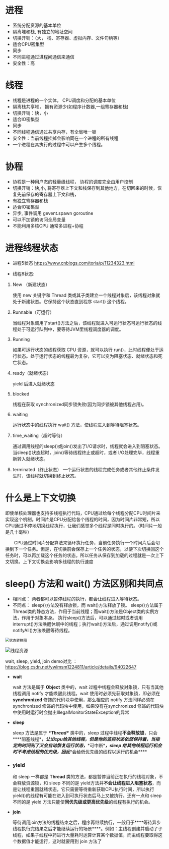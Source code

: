 # 进程

* 系统分配资源的基本单位
* 隔离堆和栈, 有独立的地址空间
* 切换开销：（大， 栈、寄存器、虚拟内存、文件句柄等）
* 适合CPU密集型
* 同步
* 不同进程通过进程间通信来通信
* 安全性：高

# 线程 

* 线程是进程的一个实体， CPU调度和分配的基本单位
* 隔离栈共享堆， 拥有资源少(如程序计数器,一组寄存器和栈)
* 切换开销：快，小
* 适合IO密集型
* 同步
* 不同线程通信通过共享内存，有全局唯一锁
* 安全性：当前线程挂掉会影响同在一个进程的所有线程
* 一个进程在其执行的过程中可以产生多个线程。

# 协程

* 协程是一种用户态的轻量级线程， 协程的调度完全由用户控制
* 切换开销：快,小, 将寄存器上下文和栈保存到其他地方，在切回来的时候，恢复先前保存的寄存器上下文和栈，
* 有独立寄存器和栈
* 适合IO密集型
* 异步, 事件调用  gevent.spawn goroutine
* 可以不加锁的访问全局变量
* 不能利用多核CPU   通常多进程+协程

# 进程线程状态

* 进程5状态
  https://www.cnblogs.com/toria/p/11234323.html

* 线程8状态:

1. New （新建状态）

   使用 new 关键字和 Thread 类或其子类建立一个线程对象后，该线程对象就处于新建状态。它保持这个状态直到程序 start() 这个线程。

2. Runnable（可运行）

   当线程对象调用了start()方法之后，该线程就进入可运行状态可运行状态的线程处于可运行队列中，要等待JVM里线程调度器的调度。

3. Running

   如果可运行状态的线程获取 CPU 资源，就可以执行 run()，此时线程便处于运行状态。处于运行状态的线程最为复杂，它可以变为阻塞状态、就绪状态和死亡状态。

4. ready（就绪状态）

   yield 后进入就绪状态

5. blocked

   线程在获取 synchronized同步锁失败(因为同步锁被其他线程占用)。

6. waiting

   运行状态中的线程执行 wait() 方法，使线程进入到等待阻塞状态。

7. time_waiting（超时等待）

   通过调用线程的sleep()或join()发出了I/O请求时，线程就会进入到阻塞状态。当sleep()状态超时，join()等待线程终止或超时，或者 I/O处理完毕，线程重新转入就绪状态。

8. terminated（终止状态）
   一个运行状态的线程完成任务或者其他终止条件发生时，该线程就切换到终止状态。

# 什么是上下文切换
即使单核处理器也支持多线程执行代码，CPU通过给每个线程分配CPU时间片来实现这个机制。时间片是CPU分配给各个线程的时间，因为时间片非常短，所以CPU通过不停地切换线程执行，让我们感觉多个线程是同时执行的。（时间片一般是几十毫秒）

　　CPU通过时间片分配算法来循环执行任务，当前任务执行一个时间片后会切换到下一个任务。但是，在切换前会保存上一个任务的状态，以便下次切换回这个任务时，可以再加载这个任务的状态。所以任务从保存到加载的过程就是一次上下文切换。上下文切换会影响多线程的执行速度

# sleep() 方法和 wait() 方法区别和共同点

* 相同点：
	两者都可以暂停线程的执行，都会让线程进入等待状态。
* 不同点：
	sleep()方法没有释放锁，而 wait()方法释放了锁。
	sleep()方法属于Thread类的静态方法，作用于当前线程；而wait()方法是Object类的实例方法，作用于对象本身。
	执行sleep()方法后，可以通过超时或者调用interrupt()方法唤醒休眠中的线程；执行wait()方法后，通过调用notify()或notifyAll()方法唤醒等待线程。

<img src="/Users/orangeli/litao/FindWork/interview_internal_reference/技术知识/20.并发篇/线程状态.png" alt="状态转换图" style="zoom:80%;" />

![线程资源](/Users/orangeli/litao/FindWork/interview_internal_reference/技术知识/20.并发篇/线程资源结构图.png)



wait, sleep, yield, join demo对比 ：https://blog.csdn.net/ywlmsm1224811/article/details/94022647

* **wait**

  wait 方法是属于 **Object** 类中的，wait 过程中线程会释放对象锁，只有当其他线程调用 notify 才能唤醒此线程。wait 使用时必须先获取对象锁，即必须在 **synchronized** 修饰的代码块中使用，那么相应的 notify 方法同样必须在 synchronized 修饰的代码块中使用，如果没有在synchronized 修饰的代码块中使用时运行时会抛出IllegalMonitorStateException的异常

* **sleep**

  sleep 方法是属于 ***\*Thread\**** 类中的，sleep 过程中线程**不会释放锁**，只会***\*阻塞线程\****，让出cpu给其他线程，但是他的监控状态依然保持着，当指定的时间到了又会自动恢复运行状态，***\*可中断\****，sleep 给其他线程运行机会时不考虑线程的优先级，因此***\*会给低优先级的线程以运行的机会\****

* ### yield

  和 sleep 一样都是 **Thread** 类的方法，都是暂停当前正在执行的线程对象，不会释放资源锁，和 sleep 不同的是 yield方法并**不会让线程进入阻塞状态**，而是让线程重回就绪状态，它只需要等待重新获取CPU执行时间，所以执行yield()的线程有可能在进入到可执行状态后马上又被执行。还有一点和 sleep 不同的是 yield 方法只能使**同优先级或更高优先级**的线程有执行的机会。

* **join**

  等待调用join方法的线程结束之后，程序再继续执行，一般用于***\*等待异步线程执行完结果之后才能继续运行的场景\****。例如：主线程创建并启动了子线程，如果子线程中药进行大量耗时运算计算某个数据值，而主线程要取得这个数据值才能运行，这时就要用到 join 方法了